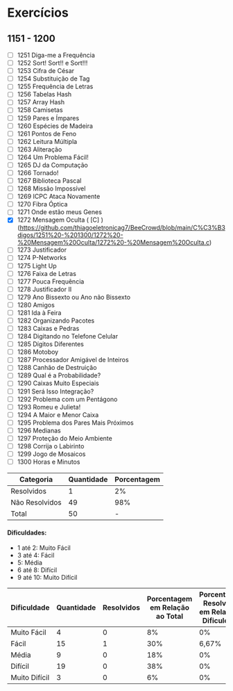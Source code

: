 # Exercícios
## 1151 - 1200

- [ ] 1251	Diga-me a Frequência
- [ ] 1252	Sort! Sort!! e Sort!!!
- [ ] 1253	Cifra de César
- [ ] 1254	Substituição de Tag
- [ ] 1255	Frequência de Letras
- [ ] 1256	Tabelas Hash
- [ ] 1257	Array Hash
- [ ] 1258	Camisetas
- [ ] 1259	Pares e Ímpares
- [ ] 1260	Espécies de Madeira
- [ ] 1261	Pontos de Feno
- [ ] 1262	Leitura Múltipla
- [ ] 1263	Aliteração
- [ ] 1264	Um Problema Fácil!
- [ ] 1265	DJ da Computação
- [ ] 1266	Tornado!
- [ ] 1267	Biblioteca Pascal
- [ ] 1268	Missão Impossível
- [ ] 1269	ICPC Ataca Novamente
- [ ] 1270	Fibra Óptica
- [ ] 1271	Onde estão meus Genes
- [x] 1272	Mensagem Oculta ( [C] )(https://github.com/thiagoeletronicag7/BeeCrowd/blob/main/C%C3%B3digos/1251%20-%201300/1272%20-%20Mensagem%20Oculta/1272%20-%20Mensagem%20Oculta.c)
- [ ] 1273	Justificador
- [ ] 1274	P-Networks
- [ ] 1275	Light Up
- [ ] 1276	Faixa de Letras
- [ ] 1277	Pouca Frequência
- [ ] 1278	Justificador II
- [ ] 1279	Ano Bissexto ou Ano não Bissexto
- [ ] 1280	Amigos
- [ ] 1281	Ida à Feira
- [ ] 1282	Organizando Pacotes
- [ ] 1283	Caixas e Pedras
- [ ] 1284	Digitando no Telefone Celular
- [ ] 1285	Dígitos Diferentes
- [ ] 1286	Motoboy
- [ ] 1287	Processador Amigável de Inteiros
- [ ] 1288	Canhão de Destruição
- [ ] 1289	Qual é a Probabilidade?
- [ ] 1290	Caixas Muito Especiais
- [ ] 1291	Será Isso Integração?
- [ ] 1292	Problema com um Pentágono
- [ ] 1293	Romeu e Julieta!
- [ ] 1294	A Maior e Menor Caixa
- [ ] 1295	Problema dos Pares Mais Próximos
- [ ] 1296	Medianas
- [ ] 1297	Proteção do Meio Ambiente
- [ ] 1298	Corrija o Labirinto
- [ ] 1299	Jogo de Mosaicos
- [ ] 1300	Horas e Minutos

| Categoria  | Quantidade | Porcentagem |
| ------------- | ------------- | ------------- |
| Resolvidos | 1 | 2% |
| Não Resolvidos  | 49 | 98% |
| Total  | 50 | - |

#### Dificuldades:
- 1 até 2: Muito Fácil
- 3 até 4: Fácil
- 5: Média
- 6 até 8: Difícil
- 9 até 10: Muito Difícil

| Dificuldade | Quantidade | Resolvidos | Porcentagem em Relação ao Total | Porcentagem Resolvidos em Relação à Dificuldade|
| ------------- | ------------- | ------------- | ------------- | ------------- |
| Muito Fácil | 4 | 0 | 8% | 0% |
| Fácil | 15 | 1 | 30% | 6,67% |
| Média | 9 | 0 | 18% | 0% |
| Difícil | 19 | 0 | 38% | 0% |
| Muito Difícil | 3 | 0 | 6% | 0% |



